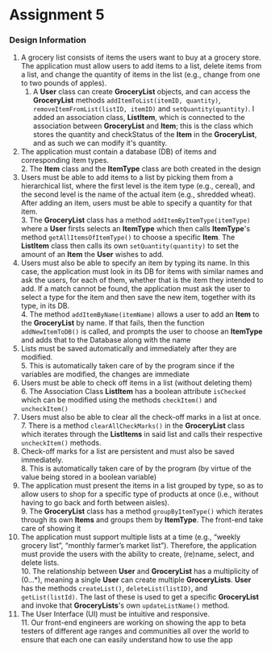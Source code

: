 # Assignment 5
### Design Information
 1.  A grocery list consists of items the users want to buy at a grocery store. The application must allow users to add items to a list, delete items from a list, and change the quantity of items in the list (e.g., change from one to two pounds of apples). 
	 1. A **User** class can create **GroceryList** objects, and can access the **GroceryList** methods ```addItemToList(itemID, quantity)```, ```removeItemFromList(listID, itemID)``` and ``setQuantity(quantity)``. I added an association class, **ListItem**, which is connected to the association between **GroceryList** and **Item**;  this is the class which stores the quantity and checkStatus of the **Item** in the **GroceryList**, and as such we can modify it's quantity. 
2. The application must contain a database (DB) of ​items​ and corresponding ​item types​.  
		2. The **Item** class and the **ItemType** class are both created in the design
3. Users must be able to add items to a list by picking them from a hierarchical list, where the first level is the item type (e.g., cereal), and the second level is the name of the actual item (e.g., shredded wheat). After adding an item, users must be able to specify a quantity for that item.  
		3. The **GroceryList** class has a method ``addItemByItemType(itemType)`` where a **User** firsts selects an **ItemType** which then calls **ItemType**'s method ``getAllItemsOfItemType()`` to choose a specific **Item**. The **ListItem** class then calls its own ``setQuantity(quantity)`` to set the amount of an **Item** the **User** wishes to add. 
4.  Users must also be able to specify an item by typing its name. In this case, the application must look in its DB for items with similar names and ask the users, for each of them, whether that is the item they intended to add. If a match cannot be found, the application must ask the user to select a type for the item and then save the new item, together with its type, in its DB.  
		4. The method ```addItemByName(itemName)``` allows a user to add an **Item** to the **GroceryList** by name. If that fails, then the function ```addNewItemToDB()``` is called, and prompts the user to choose an **ItemType** and adds that to the Database along with the name
5. Lists must be saved automatically and immediately after they are modified.  
		5. This is automatically taken care of by the program since if the variables are modified, the changes are immediate 
6.  Users must be able to check off items in a list (without deleting them)  
		6. The Association Class **ListItem** has a boolean attribute ``isChecked`` which can be modified using the methods ``checkItem()`` and ``uncheckItem()``
7.  Users must also be able to clear all the check-off marks in a list at once.  
		7. There is a method ``clearAllCheckMarks()`` in the **GroceryList** class which iterates through the **ListItems** in said list and calls their respective ``uncheckItem()`` methods. 
8.  Check-off marks for a list are persistent and must also be saved immediately.  
		8. This is automatically taken care of by the program (by virtue of the value being stored in a boolean variable)
9.  The application must present the items in a list grouped by type, so as to allow users to shop for a specific type of products at once (i.e., without having to go back and forth between aisles).  
		9. The **GroceryList** class has a method ``groupByItemType()`` which iterates through its own **Items** and groups them by **ItemType**. The front-end take care of showing it
10.  The application must support multiple lists at a time (e.g., “weekly grocery list”, “monthly farmer’s market list”). Therefore, the application must provide the users with the ability to create, (re)name, select, and delete lists.   
		10. The relationship between **User** and **GroceryList** has a multiplicity of (0...*), meaning a single **User** can create multiple **GroceryLists**. **User** has the methods ``createList()``,  ``deleteList(listID)``, and ``getList(listId)``. The last of these is used to get a specific **GroceryList** and invoke that **GroceryLists**'s own ``updateListName()`` method. 
11. The User Interface (UI) must be intuitive and responsive.  
		11. Our front-end engineers are working on showing the app to beta testers of different age ranges and communities all over the world to ensure that each one can easily understand how to use the app 
